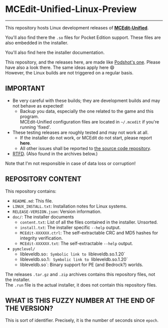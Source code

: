 # MCEdit-Unified-Linux-Preview

<hr>

This repository hosts Linux development releases of __[MCEdit-Unified](https://github.com/Podshot/MCEdit-Unified)__.

You'll also find there the `.so` files for Pocket Edition support.
These files are also embedded in the installer.

You'll also find here the installer documentation.

This repository, and the releases here, are made like [Podshot's one](https://github.com/Podshot/MCEdit-Unified-Preview).
Please have also a look there. The same ideas apply here :smile:  
However, the Linux builds are not triggered on a regular basis.


## IMPORTANT

* Be very careful with these builds; they are development builds and may not behave as expected!
  * Backup you data, especially the one related to the game and this program.  
    MCEdit-Unified configuration files are located in `~/.mcedit` if you're running 'fixed'.
* These testing releases are roughly tested and may not work at all.
  * If the installer do not work, or MCEdit do not start, please report **here**.
  * All other issues shall be reported to [the source code repository](https://github.com/Podshot/MCEdit-Unified/issues).
* [RTFD](https://github.com/LaChal/MCEdit-Unified-Linux-Preview). (Also found in the archives below.)

Note that I'm not responsible in case of data loss or corruption!


## REPOSITORY CONTENT

This repository contains:

* `README.md`: This file.
* `LINUX_INSTALL.txt`: Installation notes for Linux systems.
* `RELEASE-VERSION.json`: Version information.
* `doc/`: The installer documents
  * `content.txt`: List of all the files contained in the installer. Unsorted.
  * `install.txt`: The installer specific `--help` output.
  * `MCEdit-XXXXXX.ctrl`: The self-extractable CRC and MD5 hashes for integrity verification.
  * `MCEdit-XXXXXX.txt`: The self-extractable `--help` output.
* `pymclevel/`
  * libleveldb.so`: Symbolic link to `libleveldb.so.1.20`
  * libleveldb.so.1`: Symbolic link to `libleveldb.so.1.20`
  * libleveldb.so`: Binary support for PE (and Bedrock?) worlds.

The releases `.tar.gz` and `.zip` archives contains this repository files, not the installer.  
The `.run` file is the actual installer, it does not contain this repository files.


## WHAT IS THIS FUZZY NUMBER AT THE END OF THE VERSION?

This is sort of identifier.
Precisely, it is the number of seconds since `epoch`.

